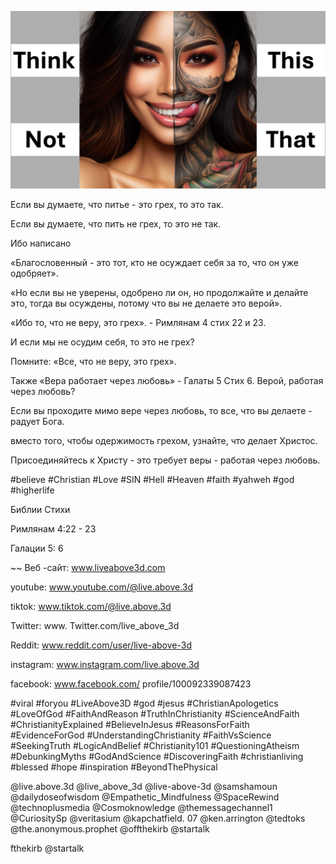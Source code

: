 ![Video cover image](../cover.jpg "cover photo")

Если вы думаете, что питье - это грех, то это так.

Если вы думаете, что пить не грех, то это не так.

Ибо написано

«Благословенный - это тот, кто не осуждает себя за то, что он уже одобряет».

«Но если вы не уверены, одобрено ли он, но продолжайте и делайте это, тогда вы осуждены, потому что вы не делаете это верой».

«Ибо то, что не веру, это грех». - Римлянам 4 стих 22 и 23.

И если мы не осудим себя, то это не грех?

Помните: «Все, что не веру, это грех».

Также «Вера работает через любовь» - Галаты 5 Стих 6. Верой, работая через любовь?

Если вы проходите мимо вере через любовь, то все, что вы делаете - радует Бога.

вместо того, чтобы одержимость грехом, узнайте, что делает Христос.

Присоединяйтесь к Христу - это требует веры - работая через любовь.

#believe #Christian #Love #SIN #Hell #Heaven #faith #yahweh #god #higherlife

Библии Стихи

Римлянам 4:22 - 23


Галации 5: 6

~~ Веб -сайт: www.liveabove3d.com

youtube: www.youtube.com/@live.above.3d


tiktok: www.tiktok.com/@live.above.3d

Twitter: www. Twitter.com/live_above_3d

Reddit: www.reddit.com/user/live-above-3d

instagram: www.instagram.com/live.above.3d

facebook: www.facebook.com/ profile/100092339087423

#viral #foryou #LiveAbove3D #god #jesus #ChristianApologetics #LoveOfGod #FaithAndReason #TruthInChristianity #ScienceAndFaith #ChristianityExplained #BelieveInJesus #ReasonsForFaith #EvidenceForGod #UnderstandingChristianity #FaithVsScience #SeekingTruth #LogicAndBelief #Christianity101 #QuestioningAtheism #DebunkingMyths #GodAndScience #DiscoveringFaith #christianliving #blessed #hope #inspiration #BeyondThePhysical

@live.above.3d @live_above_3d @live-above-3d @samshamoun @dailydoseofwisdom @Empathetic_Mindfulness @SpaceRewind @technoplusmedia @Cosmoknowledge @themessagechannel1 @CuriositySp @veritasium @kapchatfield. 07 @ken.arrington @tedtoks @the.anonymous.prophet @offthekirb @startalk

fthekirb @startalk




